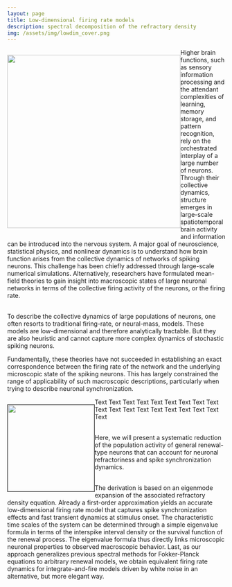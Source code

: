 ```yaml
---
layout: page
title: Low-dimensional firing rate models
description: spectral decomposition of the refractory density
img: /assets/img/lowdim_cover.png
---
```



<div><p style="float: left;"><img src="{{ site.baseurl }}/assets/img/activity_fig.png" alt="" title="overview" style="float: left" width="400px" height="auto" padding="1px"></p>    
<p>Higher brain functions, such as sensory information processing and the attendant complexities of learning, memory storage, and pattern recognition, rely on the orchestrated interplay of a large number of neurons.
Through their collective dynamics, structure emerges in large-scale spatiotemporal brain activity and information can be introduced into the nervous system.
A major goal of neuroscience, statistical physics, and nonlinear dynamics is to understand how brain
function arises from the collective dynamics of networks of spiking neurons. This challenge has been
chiefly addressed through large-scale numerical simulations. Alternatively, researchers have formulated
mean-field theories to gain insight into macroscopic states of large neuronal networks in terms of the
collective firing activity of the neurons, or the firing rate.
</div>

<br>
To describe the collective dynamics of large populations of neurons, one often resorts to traditional firing-rate, or neural-mass, models. These models are low-dimensional and therefore analytically tractable. But they are also heuristic and cannot capture more complex dynamics of stochastic spiking neurons.


Fundamentally, these theories have not succeeded in
establishing an exact correspondence between the firing rate of the network and the underlying microscopic
state of the spiking neurons. This has largely constrained the range of applicability of such macroscopic
descriptions, particularly when trying to describe neuronal synchronization.

<div><p style="float: left;"><img src="http://placekitten.com/g/200/200" height="200px" width="200px" border="1px"></p>
<p>Text Text Text Text Text Text Text Text Text Text Text Text Text Text Text Text Text Text Text</p>
</div>

<br>
Here, we will present a systematic reduction of the population activity of general renewal-type neurons that can account for neuronal refractoriness and spike synchronization dynamics.
<div class="img_row">
    <embed class="col three left" src="{{ site.baseurl }}//assets/img/PAR_network.png" alt="" title="overview" max-width="1000px" height="auto">
</div>

<br>

The derivation is based on an eigenmode expansion of the associated refractory density equation. Already a first-order approximation yields an accurate low-dimensional firing rate model that captures spike synchronization effects and fast transient dynamics at stimulus onset. The characteristic time scales of the system can be determined through a simple eigenvalue formula in terms of the interspike interval density or the survival function of the renewal process. The eigenvalue formula thus directly links microscopic neuronal properties to observed macroscopic behavior. 
Last, as our approach generalizes previous spectral methods for Fokker-Planck equations to arbitrary renewal models, we obtain equivalent firing rate dynamics for integrate-and-fire models driven by white noise in an alternative, but more elegant way.

